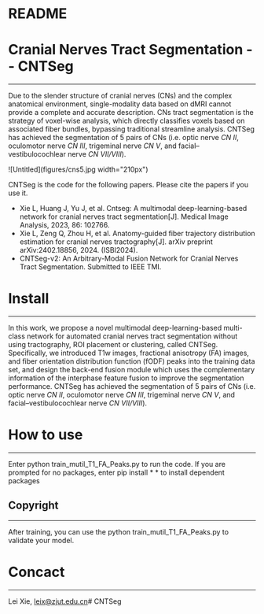 # README

# **Cranial Nerves Tract Segmentation -- CNTSeg**

---

Due to the slender structure of cranial nerves (CNs) and the complex anatomical environment, single-modality data based on dMRI cannot provide a complete and accurate description. CNs tract segmentation is the strategy of voxel-wise analysis, which directly classifies voxels based on associated fiber bundles, bypassing traditional streamline analysis. CNTSeg has achieved the segmentation of 5 pairs of CNs (i.e. optic nerve *CN II*, oculomotor nerve *CN III*, trigeminal nerve *CN V*, and facial–vestibulocochlear nerve *CN VII/VIII*).

![Untitled](figures/cns5.jpg width="210px")

CNTSeg is the code for the following papers. Please cite the papers if you use it.

- Xie L, Huang J, Yu J, et al. Cntseg: A multimodal deep-learning-based network for cranial nerves tract segmentation[J]. Medical Image Analysis, 2023, 86: 102766.
- Xie L, Zeng Q, Zhou H, et al. Anatomy-guided fiber trajectory distribution estimation for cranial nerves tractography[J]. arXiv preprint arXiv:2402.18856, 2024. (ISBI2024).
- CNTSeg-v2: An Arbitrary-Modal Fusion Network for Cranial Nerves Tract Segmentation. Submitted to IEEE TMI.

  

# **Install**

---

In this work, we propose a novel multimodal deep-learning-based multi-class network for automated cranial nerves tract segmentation without using tractography, ROI placement or clustering, called CNTSeg. Specifically, we introduced T1w images, fractional anisotropy (FA) images, and fiber orientation distribution function (fODF) peaks into the training data set, and design the back-end fusion module which uses the complementary information of the interphase feature fusion to improve the segmentation performance. CNTSeg has achieved the segmentation of 5 pairs of CNs (i.e. optic nerve *CN II*, oculomotor nerve *CN III*, trigeminal nerve *CN V*, and facial–vestibulocochlear nerve *CN VII/VIII*).




# How to use

---

Enter python train_mutil_T1_FA_Peaks.py to run the code. If you are prompted for no packages, enter pip install * * to install dependent packages

## Copyright

---

After training, you can use the python train_mutil_T1_FA_Peaks.py to validate your model.

# Concact

---

Lei Xie, leix@zjut.edu.cn# CNTSeg
